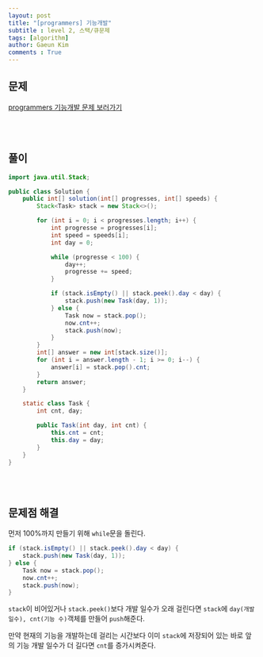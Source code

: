 ```yaml
---
layout: post
title: "[programmers] 기능개발"
subtitle : level 2, 스택/큐문제
tags: [algorithm]
author: Gaeun Kim
comments : True
---
```


<h2>문제</h2>

[programmers 기능개발 문제 보러가기](https://programmers.co.kr/learn/courses/30/lessons/42586)

<br><br>

<h2>풀이</h2>

```java
import java.util.Stack;

public class Solution {
	public int[] solution(int[] progresses, int[] speeds) {
		Stack<Task> stack = new Stack<>();

		for (int i = 0; i < progresses.length; i++) {
			int progresse = progresses[i];
			int speed = speeds[i];
			int day = 0;

			while (progresse < 100) {
				day++;
				progresse += speed;
			}

			if (stack.isEmpty() || stack.peek().day < day) {
				stack.push(new Task(day, 1));
			} else {
				Task now = stack.pop();
				now.cnt++;
				stack.push(now);
			}
		}
		int[] answer = new int[stack.size()];
		for (int i = answer.length - 1; i >= 0; i--) {
			answer[i] = stack.pop().cnt;
		}
		return answer;
	}

	static class Task {
		int cnt, day;

		public Task(int day, int cnt) {
			this.cnt = cnt;
			this.day = day;
		}
	}
}
```

<br><br>

<h2>문제점 해결</h2>

먼저 100%까지 만들기 위해 `while`문을 돌린다.

```java
if (stack.isEmpty() || stack.peek().day < day) {
    stack.push(new Task(day, 1));
} else {
    Task now = stack.pop();
	now.cnt++;
	stack.push(now);
}
```

`stack`이 비어있거나 `stack.peek()`보다 개발 일수가 오래 걸린다면 `stack`에 `day(개발 일수), cnt(기능 수)`객체를 만들어 `push`해준다.

만약 현재의 기능을 개발하는데 걸리는 시간보다 이미 `stack`에 저장되어 있는 바로 앞의 기능 개발 일수가 더 길다면 `cnt`를 증가시켜준다.